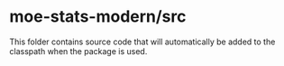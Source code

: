 # moe-stats-modern/src

This folder contains source code that will automatically be added to the classpath when
the package is used.
